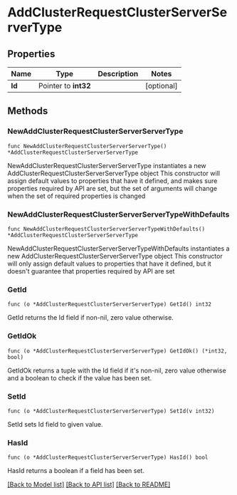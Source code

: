 # AddClusterRequestClusterServerServerType

## Properties

Name | Type | Description | Notes
------------ | ------------- | ------------- | -------------
**Id** | Pointer to **int32** |  | [optional] 

## Methods

### NewAddClusterRequestClusterServerServerType

`func NewAddClusterRequestClusterServerServerType() *AddClusterRequestClusterServerServerType`

NewAddClusterRequestClusterServerServerType instantiates a new AddClusterRequestClusterServerServerType object
This constructor will assign default values to properties that have it defined,
and makes sure properties required by API are set, but the set of arguments
will change when the set of required properties is changed

### NewAddClusterRequestClusterServerServerTypeWithDefaults

`func NewAddClusterRequestClusterServerServerTypeWithDefaults() *AddClusterRequestClusterServerServerType`

NewAddClusterRequestClusterServerServerTypeWithDefaults instantiates a new AddClusterRequestClusterServerServerType object
This constructor will only assign default values to properties that have it defined,
but it doesn't guarantee that properties required by API are set

### GetId

`func (o *AddClusterRequestClusterServerServerType) GetId() int32`

GetId returns the Id field if non-nil, zero value otherwise.

### GetIdOk

`func (o *AddClusterRequestClusterServerServerType) GetIdOk() (*int32, bool)`

GetIdOk returns a tuple with the Id field if it's non-nil, zero value otherwise
and a boolean to check if the value has been set.

### SetId

`func (o *AddClusterRequestClusterServerServerType) SetId(v int32)`

SetId sets Id field to given value.

### HasId

`func (o *AddClusterRequestClusterServerServerType) HasId() bool`

HasId returns a boolean if a field has been set.


[[Back to Model list]](../README.md#documentation-for-models) [[Back to API list]](../README.md#documentation-for-api-endpoints) [[Back to README]](../README.md)


